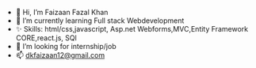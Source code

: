 - 👋 Hi, I’m Faizaan Fazal Khan
- 🌱 I’m currently learning Full stack Webdevelopment
- ✨ Skills: html/css,javascript, Asp.net Webforms,MVC,Entity Framework CORE,react.js, SQl
- 💞️ I’m looking for internship/job
- 📫 dkfaizaan12@gmail.com

<!---
ZidiKhan/ZidiKhan is a ✨ special ✨ repository because its `README.md` (this file) appears on your GitHub profile.
You can click the Preview link to take a look at your changes.
--->

